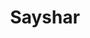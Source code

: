 ---
template: IdentityDetailPage
title: Sayshar
description: SPO
image: /sayshar.jpg
website: https://www.adasrn.com/
donationAddress:
badges:
---